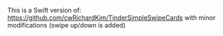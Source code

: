 This is a Swift version of: 
https://github.com/cwRichardKim/TinderSimpleSwipeCards
with minor modifications (swipe up/down is added)
